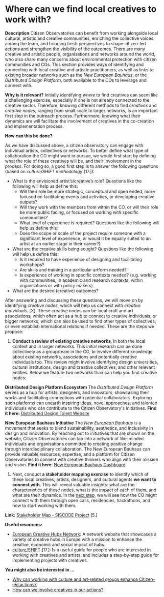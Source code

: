 # Where can we find local creatives to work with?

**Description** Citizen Observatories can benefit from working alongside local cultural, artistic and creative communities, enriching the collective voices among the team, and bringing fresh perspectives to shape citizen-led actions and strengthen the visibility of the outcomes. There are many creative and artistic people, organisations and networks around the world, who also share many concerns about environmental protection with citizen communities and COs. This section provides ways of identifying and connecting with local creative and artistic practitioners, as well as links to existing broader networks such as the _New European Bauhaus_, or the _Distributed Design Platform_, both available to the COs to leverage and connect with.

**Why is it relevant?** Initially identifying _where_ to find creatives can seem like a challenging exercise, especially if one is not already connected to the creative sector. Therefore, knowing different methods to find _creatives_ and _creative nodes_, ranging from small scale to larger networks, is an important first step in the outreach process. Furthermore, knowing what their dynamics are will facilitate the involvement of creatives in the co-creation and implementation process.

**How can this be done?**

As we have discussed above, a citizen observatory can engage with individual artists, collectives or networks. To better define what type of collaboration the CO might want to pursue, we would first start by defining what the role of these creatives will be, and their involvement in the process. For doing so, a good first step is to answer the following questions (based on _culture/SHIFT methodology_ \[17.]):

* What is the envisioned artist’s/creative’s role? Questions like the following will help us define this:
  * Will their role be more strategic, conceptual and open ended, more focused on facilitating events and activities, or developing creative outputs?
  * Will they work with the members from within the CO, or will their role be more public facing, or focused on working with specific communities?
  * What level of experience is required? Questions like the following will help us define this:
  * Does the scope or scale of the project require someone with a significant level of experience, or would it be equally suited to an artist at an earlier stage in their career?)
* What are the creative skills being sought? Questions like the following will help us define this:
  * Is it required to have experience of designing and facilitating workshops?
  * Are skills and training in a particular artform needed?
  * Is experience of working in specific contexts needed? (e.g. working with communities, in academic and research contexts, within organisations or with policy makers)
* What are the desired (creative) outcomes?

After answering and discussing these questions, we will move on by identifying _creative nodes_, which will help us connect with _creative individuals_. \[X]. These creative nodes can be local craft and art associations, which often act as a hub to connect to creative individuals, or bigger networks, which can also be used to find other types of collectives, or even establish international relations if needed. These are the steps we propose:

1. **Conduct a review of existing creative networks**, in both the local context and in larger networks. This initial research can be done collectively as a group/team in the CO, to involve different knowledge about existing networks, associations and potentially creative individuals too. This review might involve identifying design universities, cultural institutions, design and creative collectives, and other relevant entities. Below we feature two networks than can help you find creative nodes:

**Distributed Design Platform Ecosystem** The _Distributed Design Platform_ serves as a hub for artists, designers, and innovators, showcasing their works and facilitating connections with potential collaborators. Exploring such platforms can unearth inspiring ideas, novel approaches, and talented individuals who can contribute to the Citizen Observatory's initiatives. **Find it here:** [Distributed Design Talent Website](https://distributeddesign.eu/talent/)

**New European Bauhaus Initiative** The _New European Bauhaus_ is a movement that seeks to blend sustainability, aesthetics, and inclusivity in design and innovation. By reaching out to initiatives that are shown on the website, Citizen Observatories can tap into a network of like-minded individuals and organisations committed to creating positive change through interdisciplinary collaboration. The New European Bauhaus can provide valuable resources, expertise, and a platform for Citizen Observatories to connect with creative thinkers who align with their mission and vision. **Find it here**: [New European Bauhaus Dashboard](https://web.jrc.ec.europa.eu/dashboard/NEB/index.html)

1. Next, conduct **a stakeholder mapping exercise** to identify which of these local creatives, artists, designers, and cultural agents **we want to connect with**. This will reveal valuable insights: what are the characteristics of these nodes, what is the impact of each of them, and what are their dynamics. In the [next step](broken-reference), we will see how the CO might connect with them through open calls, residencies, hackathons, and how to start working with them.

**Link:** [Stakeholder Map - SISCODE Project](https://siscodeproject.eu/guidebook/cards/stakeholder-map/) \[5.]

**Useful resources:**

* [European Creative Hubs Network](http://creativehubs.net/network/): A network website that showcases a variety of creative hubs in Europe with a mission to enhance the creative, economic and social impact of hubs.
* [culture/SHIFT](https://www.creativecarbonscotland.com/wp-content/uploads/2021/04/CultureSHIFT-methodology-2021-final.pdf) \[17.]: Is a useful guide for people who are interested in working with creatives and artists. and includes a step-by-step guide for implementing projects with creatives.

**You might also be interested in …**

* [Why can working with culture and art-related groups enhance Citizen-led actions?](broken-reference)
* [How can we involve creatives in our actions?](broken-reference)
